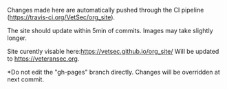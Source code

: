 Changes made here are automatically pushed through the CI pipeline (https://travis-ci.org/VetSec/org_site).

The site should update within 5min of commits. Images may take slightly longer.

Site curently visable here:https://vetsec.github.io/org_site/
Will be updated to https://veteransec.org. 


*Do not edit the "gh-pages" branch directly. Changes will be overridden at next commit. 
